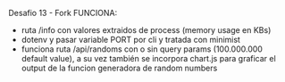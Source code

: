 Desafio 13 - Fork 
FUNCIONA:

- ruta /info con valores extraidos de process (memory usage en KBs)
- dotenv y pasar variable PORT por cli y tratada con minimist
- funciona ruta /api/randoms con o sin query params (100.000.000 default value), a su vez también se incorpora chart.js para graficar el output de la funcion generadora de random numbers
